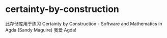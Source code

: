 # certainty-by-construction
此存储库用于练习 Certainty by Construction - Software and Mathematics in Agda (Sandy Maguire)
我爱 Agda!
